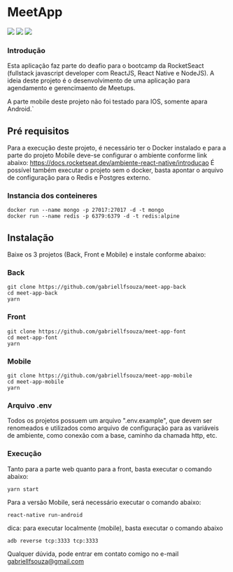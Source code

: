 # MeetApp

![](https://img.shields.io/github/issues/gabriellfsouza/meet-app-mobile.svg) ![](https://img.shields.io/github/forks/gabriellfsouza/meet-app-mobile.svg) ![](https://img.shields.io/github/stars/gabriellfsouza/meet-app-mobile.svg) ![]()

### Introdução

Esta aplicação faz parte do deafio para o bootcamp da RocketSeact (fullstack javascript developer com ReactJS, React Native e NodeJS).
A ideia deste projeto é o desenvolvimento de uma aplicação para agendamento e
gerencimaento de Meetups.

A parte mobile deste projeto não foi testado para IOS, somente apara Android.`

## Pré requisitos

Para a execução deste projeto, é necessário ter o Docker instalado e para a parte do projeto Mobile deve-se configurar o ambiente conforme link abaixo:
https://docs.rocketseat.dev/ambiente-react-native/introducao
É possível também executar o projeto sem o docker, basta apontar o arquivo de configuração para o Redis e Postgres externo.

### Instancia dos conteineres

```
docker run --name mongo -p 27017:27017 -d -t mongo
docker run --name redis -p 6379:6379 -d -t redis:alpine
```

## Instalação

Baixe os 3 projetos (Back, Front e Mobile) e instale conforme abaixo:

### Back

```
git clone https://github.com/gabriellfsouza/meet-app-back
cd meet-app-back
yarn

```

### Front

```
git clone https://github.com/gabriellfsouza/meet-app-font
cd meet-app-font
yarn
```

### Mobile

```
git clone https://github.com/gabriellfsouza/meet-app-mobile
cd meet-app-mobile
yarn
```

### Arquivo .env

Todos os projetos possuem um arquivo ".env.example", que devem ser renomeados e utilizados como arquivo de configuração para as variáveis de ambiente, como conexão com a base, caminho da chamada http, etc.

### Execução

Tanto para a parte web quanto para a front, basta executar o comando abaixo:

```
yarn start
```

Para a versão Mobile, será necessário executar o comando abaixo:

```
react-native run-android
```

dica: para executar localmente (mobile), basta executar o comando abaixo

```
adb reverse tcp:3333 tcp:3333
```

Qualquer dúvida, pode entrar em contato comigo no e-mail gabriellfsouza@gmail.com
